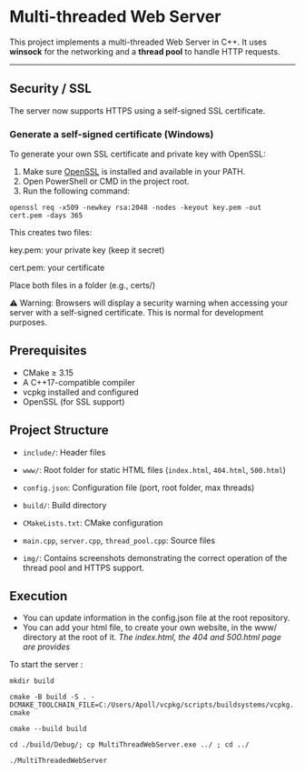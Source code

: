# Multi-threaded Web Server

This project implements a multi-threaded Web Server in C++.
It uses **winsock** for the networking and a **thread pool** to handle HTTP requests.

___
## Security / SSL

The server now supports HTTPS using a self-signed SSL certificate.

### Generate a self-signed certificate (Windows)

To generate your own SSL certificate and private key with OpenSSL:

1. Make sure [OpenSSL](https://slproweb.com/products/Win32OpenSSL.html) is installed and available in your PATH.
2. Open PowerShell or CMD in the project root.
3. Run the following command:

`openssl req -x509 -newkey rsa:2048 -nodes -keyout key.pem -out cert.pem -days 365`

This creates two files:

key.pem: your private key (keep it secret)

cert.pem: your certificate

Place both files in a folder (e.g., certs/)

⚠️ Warning: Browsers will display a security warning when accessing your server with a self-signed certificate. This is normal for development purposes.


## Prerequisites

- CMake ≥ 3.15
- A C++17-compatible compiler
- vcpkg installed and configured 
- OpenSSL (for SSL support)


## Project Structure

- `include/`: Header files

- `www/`: Root folder for static HTML files (`index.html`, `404.html`, `500.html`)

- `config.json`: Configuration file (port, root folder, max threads)
- `build/`: Build directory
- `CMakeLists.txt`: CMake configuration
- `main.cpp`, `server.cpp`, `thread_pool.cpp`: Source files
- `img/`: Contains screenshots demonstrating the correct operation of the thread pool and HTTPS support.


## Execution
- You can update information in the config.json file at the root repository.
- You can add your html file, to create your own website, in the www/ directory at the root of it. 
  _The index.html, the 404 and 500.html page are provides_

To start the server :

`mkdir build`

`cmake -B build -S . -DCMAKE_TOOLCHAIN_FILE=C:/Users/Apoll/vcpkg/scripts/buildsystems/vcpkg.cmake`

`cmake --build build`

`cd ./build/Debug/; cp MultiThreadWebServer.exe ../ ; cd ../`

`./MultiThreadedWebServer`
